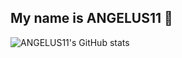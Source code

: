 ## My name is ANGELUS11 👋

![ANGELUS11's GitHub stats](https://github-readme-stats.vercel.app/api?username=ANGELUS11&show_icons=true&theme=radical)
